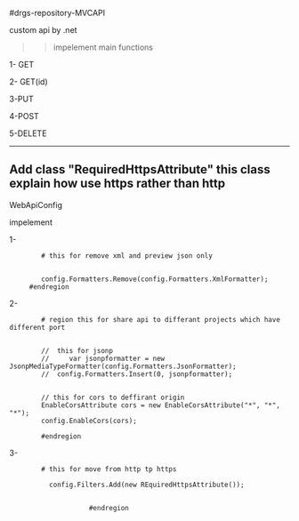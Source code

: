 #drgs-repository-MVCAPI


custom api by .net 

>> impelement  main functions

1- GET

2- GET(id)

3-PUT

4-POST

5-DELETE

-----------------
Add class "RequiredHttpsAttribute"
    this class explain how use https rather than http
------------------------
WebApiConfig

impelement 

1-
      
            # this for remove xml and preview json only 
        

            config.Formatters.Remove(config.Formatters.XmlFormatter);
         #endregion
2-


            # region this for share api to differant projects which have different port


            //  this for jsonp
            //     var jsonpformatter = new JsonpMediaTypeFormatter(config.Formatters.JsonFormatter);
            //  config.Formatters.Insert(0, jsonpformatter);


            // this for cors to deffirant origin
            EnableCorsAttribute cors = new EnableCorsAttribute("*", "*", "*");
            config.EnableCors(cors);

            #endregion
            
3-

            # this for move from http tp https

              config.Filters.Add(new REquiredHttpsAttribute());

            
                        #endregion

